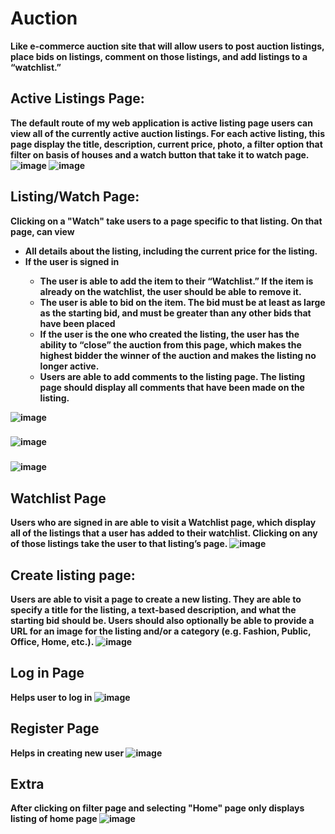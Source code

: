 # Auction
<b>Like e-commerce auction site that will allow users to post auction listings, place bids on listings, comment on those listings, and add listings to a “watchlist.”<b>
## Active Listings Page: 
The default route of my web application is active listing page users can view all of the currently active auction listings. For each active listing, this page display the title, description, current price, photo, a filter option that filter on basis of houses and a watch button that take it to watch page.
![image](https://github.com/user-attachments/assets/2bb10ec0-f4ea-4c81-8b6b-ad78655357f4)
![image](https://github.com/user-attachments/assets/0a45f864-bfab-410f-bf68-ff4f2021b8f3)
## Listing/Watch Page:
Clicking on a "Watch" take users to a page specific to that listing. On that page, can view 
<ul>
  <li>All details about the listing, including the current price for the listing.</li>
  <li>If the user is signed in</li>
  <ul>
      <li> The user is able to add the item to their “Watchlist.” If the item is already on the watchlist, the user should be able to remove it.</li>
  <li> The user is able to bid on the item. The bid must be at least as large as the starting bid, and must be greater than any other bids that have been placed </li>
    <li>If the user is the one who created the listing, the user has the ability to “close” the auction from this page, which makes the highest bidder the winner of the auction and makes the listing no longer active.</li>
    <li>Users are able to add comments to the listing page. The listing page should display all comments that have been made on the listing.</li>
  </ul>
</ul>

![image](https://github.com/user-attachments/assets/91be15f6-7650-4f9e-b70e-1471b220dbb0)
###
![image](https://github.com/user-attachments/assets/ef3d3747-25b3-49e1-8675-a5dca76e0744)
###
![image](https://github.com/user-attachments/assets/fdf841f6-5807-4b1a-a0c6-1a3af7fa6f87)
## Watchlist Page
Users who are signed in are able to visit a Watchlist page, which display all of the listings that a user has added to their watchlist. Clicking on any of those listings take the user to that listing’s page.
![image](https://github.com/user-attachments/assets/f2fd196d-86ac-4345-a962-5cb4ae210177)
## Create listing page:
 Users are able to visit a page to create a new listing. They are able to specify a title for the listing, a text-based description, and what the starting bid should be. Users should also optionally be able to provide a URL for an image for the listing and/or a category (e.g. Fashion, Public, Office, Home, etc.).
 ![image](https://github.com/user-attachments/assets/3c4edbab-776c-420d-bfc9-1a1c17451794)
## Log in Page
Helps user to log in
![image](https://github.com/user-attachments/assets/4ca2b714-7ce3-4743-afce-4fd90e19dcdf)
## Register Page
Helps in creating new user
![image](https://github.com/user-attachments/assets/bdab6a22-e80a-4f1d-b55b-5f90078acd12)
## Extra
After clicking on filter page and selecting "Home" page only displays listing of home page
![image](https://github.com/user-attachments/assets/c3302d76-02bd-4668-894f-fc7a066ea1e8)





